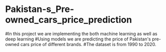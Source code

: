 # Pakistan-s_Pre-owned_cars_price_prediction 
#In this project we are implementing the both machine learning as well as deep learning
#Using models we are predicting the price of Pakistan's pre-owned cars price of different brands.
#The dataset is from 1990 to 2020.
